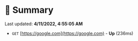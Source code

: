 # 📖 Summary
Last updated: **4/11/2022, 4:55:05 AM**

- `GET` [https://google.com](https://google.com) - **Up** (236ms)
